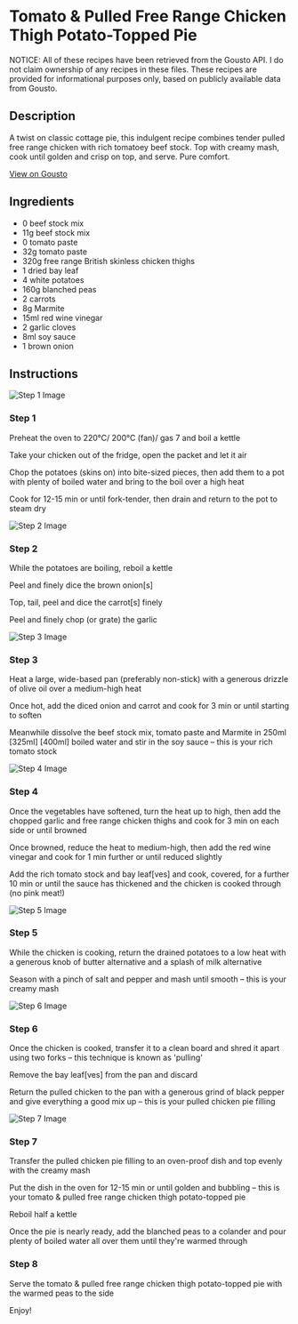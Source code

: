 # Tomato & Pulled Free Range Chicken Thigh Potato-Topped Pie

NOTICE: All of these recipes have been retrieved from the Gousto API. I do not claim ownership of any recipes in these files. These recipes are provided for informational purposes only, based on publicly available data from Gousto.

## Description

A twist on classic cottage pie, this indulgent recipe combines tender pulled free range chicken with rich tomatoey beef stock. Top with creamy mash, cook until golden and crisp on top, and serve. Pure comfort. 

[View on Gousto](https://www.gousto.co.uk/recipes/cookbook/tomato-pulled-free-range-chicken-potato-topped-pie)

## Ingredients

- 0 beef stock mix
- 11g beef stock mix
- 0 tomato paste
- 32g tomato paste
- 320g free range British skinless chicken thighs
- 1 dried bay leaf
- 4 white potatoes
- 160g blanched peas
- 2 carrots
- 8g Marmite
- 15ml red wine vinegar
- 2 garlic cloves
- 8ml soy sauce
- 1 brown onion

## Instructions

![Step 1 Image](https://production-media.gousto.co.uk/cms/recipe-step-image/Step-1-copy-1707749333445-x200.jpg)

### Step 1

Preheat the oven to 220°C/ 200°C (fan)/ gas 7 and boil a kettle

Take your chicken out of the fridge, open the packet and let it air

Chop the potatoes (skins on) into bite-sized pieces, then add them to a pot with plenty of boiled water and bring to the boil over a high heat

Cook for 12-15 min or until fork-tender, then drain and return to the pot to steam dry

![Step 2 Image](https://production-media.gousto.co.uk/cms/recipe-step-image/Step-2-copy-1707749336200-x200.jpg)

### Step 2

While the potatoes are boiling, reboil a kettle

Peel and finely dice the brown onion[s]

Top, tail, peel and dice the carrot[s] finely

Peel and finely chop (or grate) the garlic

![Step 3 Image](https://production-media.gousto.co.uk/cms/recipe-step-image/Step-3-copy-1707749339700-x200.jpg)

### Step 3

Heat a large, wide-based pan (preferably non-stick) with a generous drizzle of olive oil over a medium-high heat

Once hot, add the diced onion and carrot and cook for 3 min or until starting to soften

Meanwhile dissolve the beef stock mix, tomato paste and Marmite in 250ml <span class="text-purple">[325ml]</span><span class="text-danger"> [400ml] </span>boiled water and stir in the soy sauce – this is your rich tomato stock

![Step 4 Image](https://production-media.gousto.co.uk/cms/recipe-step-image/Step-4-copy-1707749343349-x200.jpg)

### Step 4

Once the vegetables have softened, turn the heat up to high, then add the chopped garlic and free range chicken thighs and cook for 3 min on each side or until browned

Once browned, reduce the heat to medium-high, then add the red wine vinegar and cook for 1 min further or until reduced slightly

Add the rich tomato stock and bay leaf[ves]<span class="text-danger"> </span>and cook, covered, for a further 10 min or until the sauce has thickened and the chicken is cooked through (no pink meat!)

![Step 5 Image](https://production-media.gousto.co.uk/cms/recipe-step-image/Step-5-copy-1707749346407-x200.jpg)

### Step 5

While the chicken is cooking, return the drained potatoes to a low heat with a generous knob of butter alternative and a splash of milk alternative

Season with a pinch of salt and pepper and mash until smooth – this is your creamy mash

![Step 6 Image](https://production-media.gousto.co.uk/cms/recipe-step-image/Step-6-1707749351381-x200.jpg)

### Step 6

Once the chicken is cooked, transfer it to a clean board and shred it apart using two forks – this technique is known as 'pulling'

Remove the bay leaf[ves] from the pan and discard

Return the pulled chicken to the pan with a generous grind of black pepper and give everything a good mix up – this is your pulled chicken pie filling

![Step 7 Image](https://production-media.gousto.co.uk/cms/recipe-step-image/Step-7-copy-1707749354092-x200.jpg)

### Step 7

Transfer the pulled chicken pie filling to an oven-proof dish and top evenly with the creamy mash

Put the dish in the oven for 12-15 min or until golden and bubbling – this is your tomato & pulled free range chicken thigh potato-topped pie

Reboil half a kettle

Once the pie is nearly ready, add the blanched peas to a colander and pour plenty of boiled water all over them until they're warmed through

### Step 8

Serve the tomato & pulled free range chicken thigh potato-topped pie with the warmed peas to the side

Enjoy!

